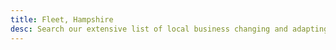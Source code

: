 ```yaml
---
title: Fleet, Hampshire
desc: Search our extensive list of local business changing and adapting to a new way of normal. Take a look and <span class="font--accent-color">#keepshoppinglocal.</span>
---
```

